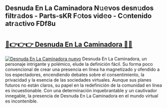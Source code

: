## Desnuda En La Caminadora N𝚞𝚎vos desn𝚞dos filtr𝚊dos - Parts-sKR F𝚘tos vid𝚎o - C𝚘ntenido atr𝚊ctivo FDf8u

# <h2><a href="http://mb9b45.tromn.icu/?c=Desnuda+En+La+Caminadora">🔗👉👉👉 Desnuda En La Caminadora 🔗🔗</a></h2>

[![Desnuda En La Caminadora nuevo](https://i.imgur.com/pEAQMta.gif)](http://mb9b45.tromn.icu/?c=Desnuda+En+La+Caminadora)
Desnuda En La Caminadora, un personaje intrigante y polémico, elude la definición fácil. Su forma poco convencional de crear una presencia en línea ha magnetizado y ofendido a los espectadores, encendiendo debates sobre el consentimiento, la privacidad y la esencia de las sociedades virtuales. Aunque sus planes futuros no están claros, su papel en la redefinición de la comunidad en línea es incuestionable. Con una determinación inquebrantable y un cautivador innegable, la presencia de Desnuda En La Caminadora en el mundo virtual es incontenible.
